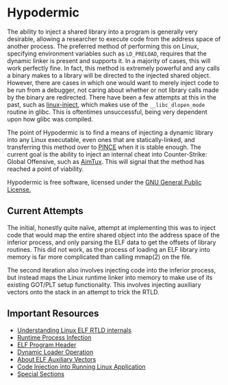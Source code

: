 # Hypodermic

The ability to inject a shared library into a program is generally very
desirable, allowing a researcher to execute code from the address space of
another process. The preferred method of performing this on Linux, specifying
environment variables such as `LD_PRELOAD`, requires that the dynamic linker is
present and supports it. In a majority of cases, this will work perfectly
fine. In fact, this method is extremely powerful and any calls a binary makes to
a library will be directed to the injected shared object. However, there are
cases in which one would want to merely inject code to be run from a debugger,
not caring about whether or not library calls made by the binary are
redirected. There have been a few attempts at this in the past, such as
[linux-inject][1], which makes use of the `__libc_dlopen_mode` routine in glibc.
This is oftentimes unsuccessful, being very dependent upon how glibc was
compiled.

The point of Hypodermic is to find a means of injecting a dynamic library into
any Linux executable, even ones that are statically-linked, and transferring
this method over to [PINCE][2] when it is stable enough. The current goal is the
ability to inject an internal cheat into Counter-Strike: Global Offensive, such
as [AimTux][3]. This will signal that the method has reached a point of
viability.

Hypodermic is free software, licensed under the [GNU General Public License.][4]


## Current Attempts

The initial, honestly quite naïve, attempt at implementing this was to inject
code that would map the entire shared object into the address space of the
inferior process, and only parsing the ELF data to get the offsets of library
routines. This did not work, as the process of loading an ELF library into
memory is far more complicated than calling mmap(2) on the file.

The second iteration also involves injecting code into the inferior process, but
instead maps the Linux runtime linker into memory to make use of its existing
GOT/PLT setup functionality. This involves injecting auxiliary vectors onto the
stack in an attempt to trick the RTLD.


## Important Resources

* [Understanding Linux ELF RTLD internals][5]
* [Runtime Process Infection][6]
* [ELF Program Header][7]
* [Dynamic Loader Operation][8]
* [About ELF Auxiliary Vectors][9]
* [Code Injection into Running Linux Application][10]
* [Special Sections][11]


[1]: https://github.com/gaffe23/linux-inject
[2]: https://github.com/korcankaraokcu/PINCE
[3]: https://github.com/AimTuxOfficial/AimTux/
[4]: https://www.gnu.org/licenses/gpl.html
[5]: http://s.eresi-project.org/inc/articles/elf-rtld.txt
[6]: http://phrack.org/issues/59/8.html
[7]: http://www.sco.com/developers/gabi/latest/ch5.pheader.html
[8]: https://sourceware.org/glibc/wiki/DynamicLoader
[9]: http://articles.manugarg.com/aboutelfauxiliaryvectors
[10]: https://www.codeproject.com/Articles/33340/Code-Injection-into-Running-Linux-Application
[11]: http://refspecs.linuxbase.org/LSB_3.0.0/LSB-PDA/LSB-PDA/specialsections.html
